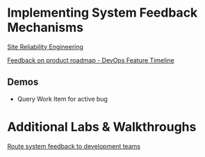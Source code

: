 # Implementing System Feedback Mechanisms

[Site Reliability Engineering](https://docs.microsoft.com/en-us/azure/site-reliability-engineering/)

[Feedback on product roadmap - DevOps Feature Timeline](https://docs.microsoft.com/en-us/azure/devops/release-notes/features-timeline)

## Demos

- Query Work Item for active bug

# Additional Labs & Walkthroughs

[Route system feedback to development teams](https://docs.microsoft.com/en-us/learn/modules/route-system-feedback/)
